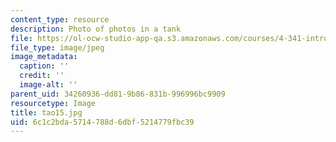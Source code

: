 ```yaml
---
content_type: resource
description: Photo of photos in a tank
file: https://ol-ocw-studio-app-qa.s3.amazonaws.com/courses/4-341-introduction-to-photography-fall-2002/6c1c2bda5714788d6dbf5214779fbc39_tao15.jpg
file_type: image/jpeg
image_metadata:
  caption: ''
  credit: ''
  image-alt: ''
parent_uid: 34260936-dd81-9b86-831b-996996bc9909
resourcetype: Image
title: tao15.jpg
uid: 6c1c2bda-5714-788d-6dbf-5214779fbc39
---
```

